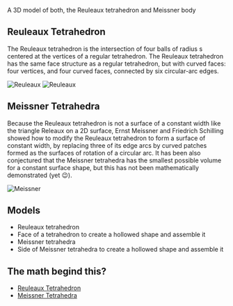 A 3D model of both, the Reuleaux tetrahedron and Meissner body

## Reuleaux Tetrahedron
The Reuleaux tetrahedron is the intersection of four balls of radius s centered at the vertices of a regular tetrahedron. The Reuleaux tetrahedron has the same face structure as a regular tetrahedron, but with curved faces: four vertices, and four curved faces, connected by six circular-arc edges.

![Reuleaux](https://mathworld.wolfram.com/images/eps-svg/ReuleauxTetrahedronPOV_900.svg)
![Reuleaux](https://mathworld.wolfram.com/images/eps-svg/ReuleauxTetrahedronWire_700.svg)

## Meissner Tetrahedra
Because the Reuleaux tetrahedron is not a surface of a constant width like the triangle Releaux on a 2D surface, Ernst Meissner and Friedrich Schilling showed how to modify the Reuleaux tetrahedron to form a surface of constant width, by replacing three of its edge arcs by curved patches formed as the surfaces of rotation of a circular arc. It has been also conjectured that the Meissner tetrahedra has the smallest possible volume for a constant surface shape, but this has not been mathematically demonstrated (yet 😉).

![Meissner](https://mathworld.wolfram.com/images/eps-svg/MeissnerTetrahedra_1000.svg)

## Models
- Reuleaux tetrahedron
- Face of a tetrahedron to create a hollowed shape and assemble it
- Meissner tetrahedra
- Side of Meissner tetrahedra to create a hollowed shape and assemble it

## The math begind this?
- [Reuleaux Tetrahedron](https://mathworld.wolfram.com/ReuleauxTetrahedron.html)
- [Meissner Tetrahedra](https://mathworld.wolfram.com/MeissnerTetrahedra.html)
